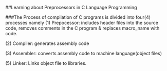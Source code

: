 ##Learning about Preprocessors in C Language Programming

###The Process of compilation of C programs is divided into four(4) processes namely
(1)	Prepocessor:	includes header files into the source code, removes comments in the C program & replaces macro_name with code.

(2)	Compiler:	generates assembly code

(3)	Assembler:	converts assembly code to machine language(object files)

(5)	Linker:		Links object file to libraries.
